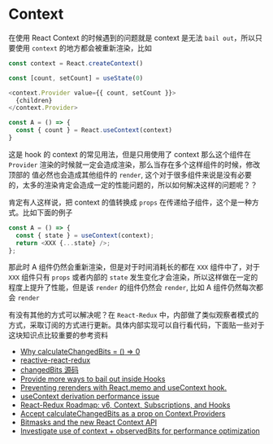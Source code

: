 # Context

在使用 React Context 的时候遇到的问题就是 context 是无法 `bail out`，所以只要使用 `context` 的地方都会被重新渲染，比如

```js
const context = React.createContext()

const [count, setCount] = useState(0)

<context.Provider value={{ count, setCount }}>
  {children}
</context.Provider>

const A = () => {
  const { count } = React.useContext(context)
}
```

这是 hook 的 context 的常见用法，但是只用使用了 context 那么这个组件在 `Provider` 渲染的时候就一定会造成渲染，那么当存在多个这样组件的时候，修改顶部的
值必然也会造成其他组件的 `render`, 这个对于很多组件来说是没有必要的，太多的渲染肯定会造成一定的性能问题的，所以如何解决这样的问题呢？？

肯定有人这样说，把 context 的值转换成 `props` 在传递给子组件，这个是一种方式。比如下面的例子

```js
const A = () => {
  const { state } = useContext(context);
  return <XXX {...state} />;
};
```

那此时 A 组件仍然会重新渲染，但是对于时间消耗长的都在 `XXX` 组件中了，对于 `XXX` 组件只有 `props` 或者内部的 `state` 发生变化才会渲染，所以这样做在一定的程度上提升了性能，但是该 `render` 的组件仍然会 `render`, 比如 A 组件仍然每次都会 `render`

有没有其他的方式可以解决呢？在 `React-Redux` 中，内部做了类似观察者模式的方式，采取订阅的方式进行更新。具体内部实现可以自行看代码，下面贴一些对于这块知识点比较重要的参考资料

- [Why calculateChangedBits = () => 0](https://github.com/dai-shi/reactive-react-redux/issues/29)
- [reactive-react-redux](https://github.com/dai-shi/reactive-react-redux)
- [changedBits 源码](https://github.com/facebook/react/blob/9b0bd43550206e04bfe9ca695e5981eff0e2d03f/packages/react-reconciler/src/ReactFiberBeginWork.js#L2304)
- [Provide more ways to bail out inside Hooks](https://github.com/facebook/react/issues/14110)
- [Preventing rerenders with React.memo and useContext hook.](https://github.com/facebook/react/issues/15156)
- [useContext derivation performance issue ](https://github.com/reactjs/rfcs/issues/87)
- [React-Redux Roadmap: v6, Context, Subscriptions, and Hooks](https://github.com/reduxjs/react-redux/issues/1177)
- [Accept calculateChangedBits as a prop on Context.Providers](https://github.com/reactjs/rfcs/pull/60)
- [Bitmasks and the new React Context API](https://hph.is/coding/bitmasks-react-context)
- [Investigate use of context + observedBits for performance optimization](https://github.com/reduxjs/react-redux/issues/1018)
